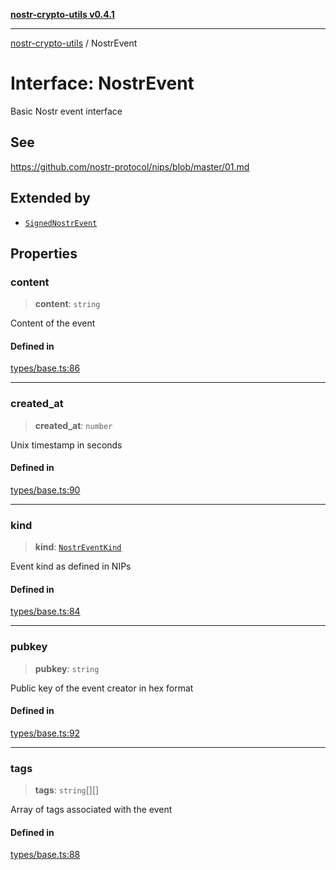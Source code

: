 [**nostr-crypto-utils v0.4.1**](../README.md)

***

[nostr-crypto-utils](../README.md) / NostrEvent

# Interface: NostrEvent

Basic Nostr event interface

## See

https://github.com/nostr-protocol/nips/blob/master/01.md

## Extended by

- [`SignedNostrEvent`](SignedNostrEvent.md)

## Properties

### content

> **content**: `string`

Content of the event

#### Defined in

[types/base.ts:86](https://github.com/HumanjavaEnterprises/nostr-crypto-utils/blob/9c160331e9485dc52c520a832e977c4e54bbdc89/src/types/base.ts#L86)

***

### created\_at

> **created\_at**: `number`

Unix timestamp in seconds

#### Defined in

[types/base.ts:90](https://github.com/HumanjavaEnterprises/nostr-crypto-utils/blob/9c160331e9485dc52c520a832e977c4e54bbdc89/src/types/base.ts#L90)

***

### kind

> **kind**: [`NostrEventKind`](../enumerations/NostrEventKind.md)

Event kind as defined in NIPs

#### Defined in

[types/base.ts:84](https://github.com/HumanjavaEnterprises/nostr-crypto-utils/blob/9c160331e9485dc52c520a832e977c4e54bbdc89/src/types/base.ts#L84)

***

### pubkey

> **pubkey**: `string`

Public key of the event creator in hex format

#### Defined in

[types/base.ts:92](https://github.com/HumanjavaEnterprises/nostr-crypto-utils/blob/9c160331e9485dc52c520a832e977c4e54bbdc89/src/types/base.ts#L92)

***

### tags

> **tags**: `string`[][]

Array of tags associated with the event

#### Defined in

[types/base.ts:88](https://github.com/HumanjavaEnterprises/nostr-crypto-utils/blob/9c160331e9485dc52c520a832e977c4e54bbdc89/src/types/base.ts#L88)
